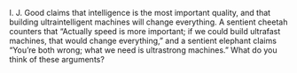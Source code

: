 

I. J. Good claims that intelligence is the most important quality, and
that building ultraintelligent machines will change everything. A
sentient cheetah counters that “Actually speed is more important; if we
could build ultrafast machines, that would change everything,” and a
sentient elephant claims “You’re both wrong; what we need is ultrastrong
machines.” What do you think of these arguments?
